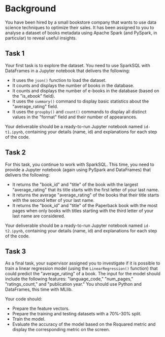 # Background

You have been hired by a small bookstore company that wants to use data science techniques to optimize their sales. It has been assigned to you to analyse a dataset of books metadata using Apache Spark (and PySpark, in particular) to reveal useful insights. 

## Task 1 

Your first task is to explore the dataset. You need to use SparkSQL with DataFrames in a Jupyter notebook that delivers the following:

- It uses the `json()` function to load the dataset.
- It counts and displays the number of books in the database.
- It counts and displays the number of e-books in the database (based on the "is_ebook" field).
- It uses the `summary()` command to display basic statistics about the "average_rating" field.
- It uses the `groupby()` and `count()` commands to display all distinct values in the "format" field and their number of appearances.

Your deliverable should be a ready-to-run Jupyter notebook named `id-t1.ipynb`, containing your details (name, id) and explanations for each step of the code.

## Task 2 

For this task, you continue to work with SparkSQL. This time, you need to provide a Jupyter notebook (again using PySpark and DataFrames) that delivers the following:

- It returns the "book_id" and "title" of the book with the largest "average_rating" that its title starts with the first letter of your last name.
- It returns the average "average_rating" of the books that their title starts with the second letter of your last name.
- It returns the "book_id" and "title" of the Paperback book with the most pages when only books with titles starting with the third letter of your last name are considered.

Your deliverable should be a ready-to-run Jupyter notebook named `id-t2.ipynb`, containing your details (name, id) and explanations for each step of the code.

## Task 3 

As a final task, your supervisor assigned you to investigate if it is possible to train a linear regression model (using the `LinearRegression()` function) that could predict the "average_rating" of a book. The input for the model should include the following features: "language_code," "num_pages," "ratings_count," and "publication year." You should use Python and DataFrames, this time with MLlib.

Your code should:

- Prepare the feature vectors.
- Prepare the training and testing datasets with a 70%-30% split.
- Train the model.
- Evaluate the accuracy of the model based on the Rsquared metric and display the corresponding metric on the screen.
